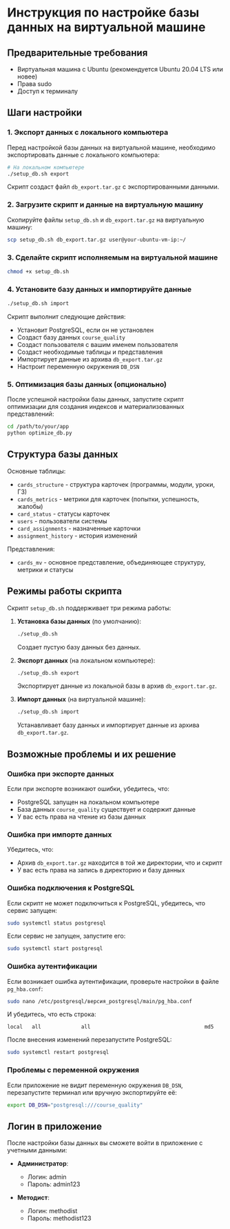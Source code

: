 # Инструкция по настройке базы данных на виртуальной машине

## Предварительные требования

- Виртуальная машина с Ubuntu (рекомендуется Ubuntu 20.04 LTS или новее)
- Права sudo
- Доступ к терминалу

## Шаги настройки

### 1. Экспорт данных с локального компьютера

Перед настройкой базы данных на виртуальной машине, необходимо экспортировать данные с локального компьютера:

```bash
# На локальном компьютере
./setup_db.sh export
```

Скрипт создаст файл `db_export.tar.gz` с экспортированными данными.

### 2. Загрузите скрипт и данные на виртуальную машину

Скопируйте файлы `setup_db.sh` и `db_export.tar.gz` на виртуальную машину:

```bash
scp setup_db.sh db_export.tar.gz user@your-ubuntu-vm-ip:~/
```

### 3. Сделайте скрипт исполняемым на виртуальной машине

```bash
chmod +x setup_db.sh
```

### 4. Установите базу данных и импортируйте данные

```bash
./setup_db.sh import
```

Скрипт выполнит следующие действия:
- Установит PostgreSQL, если он не установлен
- Создаст базу данных `course_quality`
- Создаст пользователя с вашим именем пользователя
- Создаст необходимые таблицы и представления
- Импортирует данные из архива `db_export.tar.gz`
- Настроит переменную окружения `DB_DSN`

### 5. Оптимизация базы данных (опционально)

После успешной настройки базы данных, запустите скрипт оптимизации для создания индексов и материализованных представлений:

```bash
cd /path/to/your/app
python optimize_db.py
```

## Структура базы данных

Основные таблицы:
- `cards_structure` - структура карточек (программы, модули, уроки, ГЗ)
- `cards_metrics` - метрики для карточек (попытки, успешность, жалобы)
- `card_status` - статусы карточек
- `users` - пользователи системы
- `card_assignments` - назначенные карточки
- `assignment_history` - история изменений

Представления:
- `cards_mv` - основное представление, объединяющее структуру, метрики и статусы

## Режимы работы скрипта

Скрипт `setup_db.sh` поддерживает три режима работы:

1. **Установка базы данных** (по умолчанию):
   ```bash
   ./setup_db.sh
   ```
   Создает пустую базу данных без данных.

2. **Экспорт данных** (на локальном компьютере):
   ```bash
   ./setup_db.sh export
   ```
   Экспортирует данные из локальной базы в архив `db_export.tar.gz`.

3. **Импорт данных** (на виртуальной машине):
   ```bash
   ./setup_db.sh import
   ```
   Устанавливает базу данных и импортирует данные из архива `db_export.tar.gz`.

## Возможные проблемы и их решение

### Ошибка при экспорте данных

Если при экспорте возникают ошибки, убедитесь, что:
- PostgreSQL запущен на локальном компьютере
- База данных `course_quality` существует и содержит данные
- У вас есть права на чтение из базы данных

### Ошибка при импорте данных

Убедитесь, что:
- Архив `db_export.tar.gz` находится в той же директории, что и скрипт
- У вас есть права на запись в директорию и базу данных

### Ошибка подключения к PostgreSQL

Если скрипт не может подключиться к PostgreSQL, убедитесь, что сервис запущен:

```bash
sudo systemctl status postgresql
```

Если сервис не запущен, запустите его:

```bash
sudo systemctl start postgresql
```

### Ошибка аутентификации

Если возникает ошибка аутентификации, проверьте настройки в файле `pg_hba.conf`:

```bash
sudo nano /etc/postgresql/версия_postgresql/main/pg_hba.conf
```

И убедитесь, что есть строка:

```
local   all             all                                     md5
```

После внесения изменений перезапустите PostgreSQL:

```bash
sudo systemctl restart postgresql
```

### Проблемы с переменной окружения

Если приложение не видит переменную окружения `DB_DSN`, перезапустите терминал или вручную экспортируйте её:

```bash
export DB_DSN="postgresql:///course_quality"
```

## Логин в приложение

После настройки базы данных вы сможете войти в приложение с учетными данными:

- **Администратор**:
  - Логин: admin
  - Пароль: admin123

- **Методист**:
  - Логин: methodist
  - Пароль: methodist123 